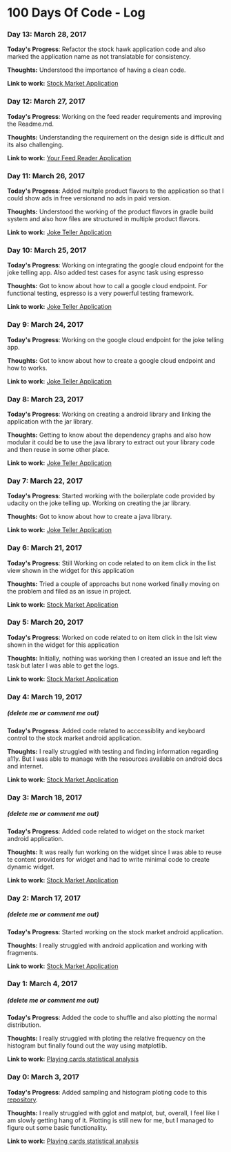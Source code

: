 # 100 Days Of Code - Log

### Day 13: March 28, 2017

**Today's Progress**: Refactor the stock hawk application code and also marked the application name as not translatable for consistency.

**Thoughts:** Understood the importance of having a clean code.

**Link to work:** [Stock Market Application](https://github.com/krypten/StockHawk)

### Day 12: March 27, 2017

**Today's Progress**: Working on the feed reader requirements and improving the Readme.md.

**Thoughts:** Understanding the requirement on the design side is difficult and its also challenging. 

**Link to work:** [Your Feed Reader Application](https://github.com/krypten/YourFeedReader)

### Day 11: March 26, 2017

**Today's Progress**: Added multple product flavors to the application so that I could show ads in free versionand no ads in paid version.

**Thoughts:** Understood the working of the product flavors in gradle build system and also how files are structured in multiple product flavors.

**Link to work:** [Joke Teller Application](https://github.com/krypten/JokeTeller)

### Day 10: March 25, 2017

**Today's Progress**: Working on integrating the google cloud endpoint for the joke telling app. Also added test cases for async task using espresso

**Thoughts:** Got to know about how to call a google cloud endpoint. For functional testing, espresso is a very powerful testing framework.

**Link to work:** [Joke Teller Application](https://github.com/krypten/JokeTeller)

### Day 9: March 24, 2017

**Today's Progress**: Working on the google cloud endpoint for the joke telling app.

**Thoughts:** Got to know about how to create a google cloud endpoint and how to works.

**Link to work:** [Joke Teller Application](https://github.com/krypten/JokeTeller)

### Day 8: March 23, 2017

**Today's Progress**: Working on creating a android library and linking the application with the jar library.

**Thoughts:** Getting to know about the dependency graphs and also how modular it could be to use the java library to extract out your library code and then reuse in some other place.

**Link to work:** [Joke Teller Application](https://github.com/krypten/JokeTeller)

### Day 7: March 22, 2017

**Today's Progress**: Started working with the boilerplate code provided by udacity on the joke telling up. Working on creating the jar library.

**Thoughts:** Got to know about how to create a java library. 

**Link to work:** [Joke Teller Application](https://github.com/krypten/JokeTeller)

### Day 6: March 21, 2017

**Today's Progress**: Still Working on code related to on item click in the list view
shown in the widget for this application

**Thoughts:** Tried a couple of approachs but none worked finally moving on the problem and filed as an issue in project.

**Link to work:** [Stock Market Application](https://github.com/krypten/StockHawk)


### Day 5: March 20, 2017

**Today's Progress**: Worked on code related to on item click in the lsit view
shown in the widget for this application

**Thoughts:** Initially, nothing was working then I created an issue and left the task but later I was able to get the logs.

**Link to work:** [Stock Market Application](https://github.com/krypten/StockHawk)


### Day 4: March 19, 2017
##### (delete me or comment me out)

**Today's Progress**: Added code related to acccessiblity and keyboard control to
 the stock market android application.

**Thoughts:** I really struggled with testing and finding information regarding a11y. But I was
able to manage with the resources available on android docs and internet.

**Link to work:** [Stock Market Application](https://github.com/krypten/StockHawk)


### Day 3: March 18, 2017
##### (delete me or comment me out)

**Today's Progress**: Added code related to widget on the stock market android application.

**Thoughts:** It was really fun working on the widget since I was able to reuse te content
 providers for widget and had to write minimal code to create dynamic widget.

**Link to work:** [Stock Market Application](https://github.com/krypten/StockHawk)


### Day 2: March 17, 2017
##### (delete me or comment me out)

**Today's Progress**: Started working on the stock market android application. 

**Thoughts:** I really struggled with android application and working with fragments.

**Link to work:** [Stock Market Application](https://github.com/krypten/StockHawk)


### Day 1: March 4, 2017
##### (delete me or comment me out)

**Today's Progress**: Added the code to shuffle and also plotting the normal distribution.

**Thoughts:** I really struggled with ploting the relative frequency on the histogram but finally found out the way using matplotlib.

**Link to work:** [Playing cards statistical analysis](https://github.com/krypten/PlayingCardsStatisticalAnalysis)


### Day 0: March 3, 2017

**Today's Progress**: Added sampling and histogram ploting code to this [repository](https://github.com/krypten/PlayingCardsStatisticalAnalysis).

**Thoughts:** I really struggled with gglot and matplot, but, overall, I feel like I am slowly getting hang of it. Plotting is still new for me, but I managed to figure out some basic functionality.

**Link to work:** [Playing cards statistical analysis](https://github.com/krypten/PlayingCardsStatisticalAnalysis)

